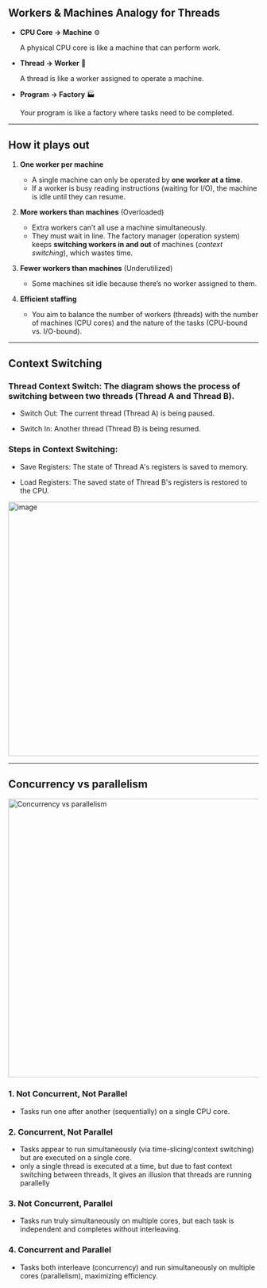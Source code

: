 
## **Workers & Machines Analogy for Threads**

* **CPU Core → Machine** ⚙️

  A physical CPU core is like a machine that can perform work.

* **Thread → Worker** 👷

  A thread is like a worker assigned to operate a machine.

* **Program → Factory** 🏭

  Your program is like a factory where tasks need to be completed.

---

## **How it plays out**

1. **One worker per machine**

   * A single machine can only be operated by **one worker at a time**.
   * If a worker is busy reading instructions (waiting for I/O), the machine is idle until they can resume.

2. **More workers than machines** (Overloaded)

   * Extra workers can’t all use a machine simultaneously.
   * They must wait in line. The factory manager (operation system) keeps **switching workers in and out** of machines (*context switching*), which wastes time.

3. **Fewer workers than machines** (Underutilized)

   * Some machines sit idle because there’s no worker assigned to them.

4. **Efficient staffing**

   * You aim to balance the number of workers (threads) with the number of machines (CPU cores) and the nature of the tasks (CPU-bound vs. I/O-bound).

---

## **Context Switching**

### Thread Context Switch: The diagram shows the process of switching between two threads (Thread A and Thread B).

* Switch Out: The current thread (Thread A) is being paused.

* Switch In: Another thread (Thread B) is being resumed.

### Steps in Context Switching:

* Save Registers: The state of Thread A's registers is saved to memory.

* Load Registers: The saved state of Thread B's registers is restored to the CPU.

<img width="621" height="512" alt="image" src="https://github.com/user-attachments/assets/e71e6ea3-1e52-4a9a-9e30-5f8df5edec10" />

---

## **Concurrency vs parallelism**



<img width="1290" height="561" alt="Concurrency vs parallelism" src="https://github.com/user-attachments/assets/4fb9c108-bef2-4e8b-b728-d79725cb321a" />

### 1. Not Concurrent, Not Parallel

* Tasks run one after another (sequentially) on a single CPU core.

### 2. Concurrent, Not Parallel

* Tasks appear to run simultaneously (via time-slicing/context switching) but are executed on a single core.
* only a single thread is executed at a time, but due to fast context switching between threads, It gives an illusion that threads are running parallelly


### 3. Not Concurrent, Parallel

* Tasks run truly simultaneously on multiple cores, but each task is independent and completes without interleaving.

### 4. Concurrent and Parallel

* Tasks both interleave (concurrency) and run simultaneously on multiple cores (parallelism), maximizing efficiency.
